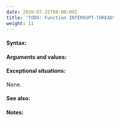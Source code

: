 ```yaml
---
date: 2020-07-25T08:00:00Z
title: 'TODO: Function INTERRUPT-THREAD'
weight: 11
---
```


#### Syntax:

#### Arguments and values:

#### Exceptional situations:

None.

#### See also:

#### Notes:
